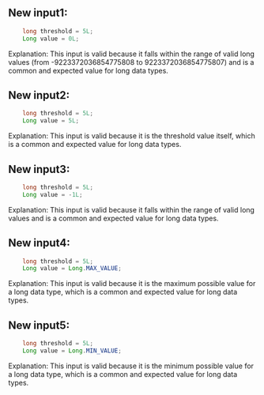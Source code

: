 ## New input1:
```java
    long threshold = 5L;
    Long value = 0L;
```
Explanation: This input is valid because it falls within the range of valid long values (from -9223372036854775808 to 9223372036854775807) and is a common and expected value for long data types.

## New input2:
```java
    long threshold = 5L;
    Long value = 5L;
```
Explanation: This input is valid because it is the threshold value itself, which is a common and expected value for long data types.

## New input3:
```java
    long threshold = 5L;
    Long value = -1L;
```
Explanation: This input is valid because it falls within the range of valid long values and is a common and expected value for long data types.

## New input4:
```java
    long threshold = 5L;
    Long value = Long.MAX_VALUE;
```
Explanation: This input is valid because it is the maximum possible value for a long data type, which is a common and expected value for long data types.

## New input5:
```java
    long threshold = 5L;
    Long value = Long.MIN_VALUE;
```
Explanation: This input is valid because it is the minimum possible value for a long data type, which is a common and expected value for long data types.
